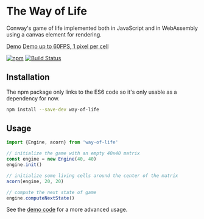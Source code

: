 # The Way of Life

Conway's game of life implemented both in JavaScript and in WebAssembly using a canvas element for rendering.

[Demo](https://blaze33.github.io/way-of-life/)
[Demo up to 60FPS, 1 pixel per cell](https://blaze33.github.io/way-of-life/?desiredFPS=60&pixelsPerCell=1)

[![npm](https://img.shields.io/npm/v/way-of-life.svg)](https://www.npmjs.com/package/way-of-life)
[![Build Status](https://travis-ci.org/blaze33/way-of-life.svg?branch=master)](https://travis-ci.org/blaze33/way-of-life)

## Installation

The npm package only links to the ES6 code so it's only usable as a dependency for now.
```bash
npm install --save-dev way-of-life
```

## Usage

```javascript
import {Engine, acorn} from 'way-of-life'

// initialize the game with an empty 40x40 matrix
const engine = new Engine(40, 40)
engine.init()

// initialize some living cells around the center of the matrix
acorn(engine, 20, 20)

// compute the next state of game
engine.computeNextState()
```

See the [demo code](https://github.com/blaze33/way-of-life/blob/master/src/js/demo.js) for a more advanced usage.
